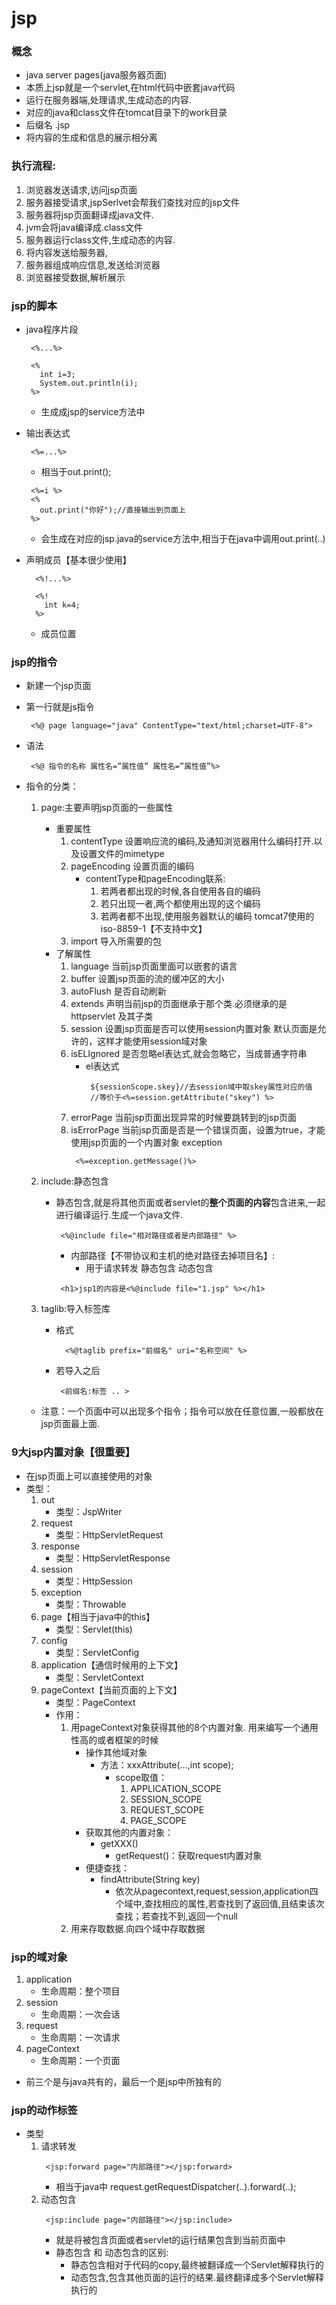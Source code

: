 # jsp
### 概念
* java server pages(java服务器页面)
* 本质上jsp就是一个servlet,在html代码中嵌套java代码
* 运行在服务器端,处理请求,生成动态的内容.
* 对应的java和class文件在tomcat目录下的work目录
* 后缀名 .jsp
* 将内容的生成和信息的展示相分离

### 执行流程:
1. 浏览器发送请求,访问jsp页面
2. 服务器接受请求,jspSerlvet会帮我们查找对应的jsp文件
3. 服务器将jsp页面翻译成java文件.
4. jvm会将java编译成.class文件
5. 服务器运行class文件,生成动态的内容.
6. 将内容发送给服务器,
7. 服务器组成响应信息,发送给浏览器
8. 浏览器接受数据,解析展示

### jsp的脚本
* java程序片段
  ```
   <%...%>
  ```
  ```
   <%
     int i=3;
     System.out.println(i);
   %>

  ```
	* 生成成jsp的service方法中
* 输出表达式
  ```
   <%=...%>
  ```
   * 相当于out.print();
  ```
   <%=i %>
   <%
     out.print("你好");//直接输出到页面上
   %>
  ```

    * 会生成在对应的jsp.java的service方法中,相当于在java中调用out.print(..)
* 声明成员【基本很少使用】
  ```
    <%!...%>
  ```
  ```
    <%!
      int k=4;
    %>
  ```
    * 成员位置

### jsp的指令
* 新建一个jsp页面
* 第一行就是js指令
  ```
   <%@ page language="java" ContentType="text/html;charset=UTF-8">
  ```
* 语法
    ```
     <%@ 指令的名称 属性名=”属性值” 属性名=”属性值”%>
    ```
* 指令的分类：
    1. page:主要声明jsp页面的一些属性
       * 重要属性
         1. contentType 设置响应流的编码,及通知浏览器用什么编码打开.以及设置文件的mimetype
         2. pageEncoding 设置页面的编码
            * contentType和pageEncoding联系:
              1. 若两者都出现的时候,各自使用各自的编码
              2. 若只出现一者,两个都使用出现的这个编码
              3. 若两者都不出现,使用服务器默认的编码 tomcat7使用的iso-8859-1【不支持中文】
         3. import 导入所需要的包
       * 了解属性
         1. language 当前jsp页面里面可以嵌套的语言
		 2. buffer 设置jsp页面的流的缓冲区的大小
		 3. autoFlush 是否自动刷新
		 4. extends 声明当前jsp的页面继承于那个类.必须继承的是httpservlet 及其子类
		 5. session 设置jsp页面是否可以使用session内置对象 默认页面是允许的，这样才能使用session域对象
		 6. isELIgnored 是否忽略el表达式,就会忽略它，当成普通字符串
		    * el表达式
		       ```
		        ${sessionScope.skey}//去session域中取skey属性对应的值
		        //等价于<%=session.getAttribute("skey") %>
		       ```
		 7. errorPage 当前jsp页面出现异常的时候要跳转到的jsp页面
		 8. isErrorPage 当前jsp页面是否是一个错误页面，设置为true，才能使用jsp页面的一个内置对象 exception
		    ```
		     <%=exception.getMessage()%>
		    ```
	2. include:静态包含
	   * 静态包含,就是将其他页面或者servlet的**整个页面的内容**包含进来,一起进行编译运行.生成一个java文件.
	     ```
	      <%@include file="相对路径或者是内部路径" %>
	     ```
	      * 内部路径【不带协议和主机的绝对路径去掉项目名】:
	        * 用于请求转发 静态包含 动态包含

	     ```
	      <h1>jsp1的内容是<%@include file="1.jsp" %></h1>
	     ```

	3. taglib:导入标签库
	   * 格式
	     ```
	       <%@taglib prefix="前缀名" uri="名称空间" %>
	     ```
	   * 若导入之后
	     ```
	      <前缀名:标签 .. >
	     ```

  	* 注意：一个页面中可以出现多个指令；指令可以放在任意位置,一般都放在jsp页面最上面.
### 9大jsp内置对象【很重要】
* 在jsp页面上可以直接使用的对象
* 类型：
  1. out
     * 类型：JspWriter
  2. request
     * 类型：HttpServletRequest
  3. response
     * 类型：HttpServletResponse
  4. session
     * 类型：HttpSession
  5. exception
     * 类型：Throwable
  6. page【相当于java中的this】
     * 类型：Servlet(this)
  7. config
     * 类型：ServletConfig
  8. application【通信时候用的上下文】
     * 类型：ServletContext
  9. pageContext【当前页面的上下文】
     * 类型：PageContext
     * 作用：
       1. 用pageContext对象获得其他的8个内置对象. 用来编写一个通用性高的或者框架的时候
          * 操作其他域对象
            * 方法：xxxAttribute(...,int scope);
              * scope取值：
                1. APPLICATION_SCOPE
				2. SESSION_SCOPE
				3. REQUEST_SCOPE
				4. PAGE_SCOPE
		  * 获取其他的内置对象：
		  	* getXXX()
		  	  * getRequest()：获取request内置对象
		  * 便捷查找：
		  	* findAttribute(String key)
		  	  * 依次从pagecontext,request,session,application四个域中,查找相应的属性,若查找到了返回值,且结束该次查找；若查找不到,返回一个null
       2. 用来存取数据.向四个域中存取数据

### jsp的域对象
  1. application
     * 生命周期：整个项目
  2. session
     * 生命周期：一次会话
  3. request
     * 生命周期：一次请求
  4. pageContext
     * 生命周期：一个页面
  * 前三个是与java共有的，最后一个是jsp中所独有的

### jsp的动作标签
* 类型
  1. 请求转发
     ```
      <jsp:forward page="内部路径"></jsp:forward>
     ```
     * 相当于java中 request.getRequestDispatcher(..).forward(..);
  2. 动态包含
     ```
      <jsp:include page="内部路径"></jsp:include>
     ```
     * 就是将被包含页面或者servlet的运行结果包含到当前页面中
     * 静态包含 和 动态包含的区别:
       * 静态包含相对于代码的copy,最终被翻译成一个Servlet解释执行的
       * 动态包含,包含其他页面的运行的结果.最终翻译成多个Servlet解释执行的